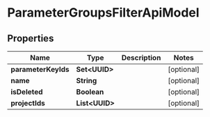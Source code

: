

# ParameterGroupsFilterApiModel


## Properties

| Name | Type | Description | Notes |
|------------ | ------------- | ------------- | -------------|
|**parameterKeyIds** | **Set&lt;UUID&gt;** |  |  [optional] |
|**name** | **String** |  |  [optional] |
|**isDeleted** | **Boolean** |  |  [optional] |
|**projectIds** | **List&lt;UUID&gt;** |  |  [optional] |



